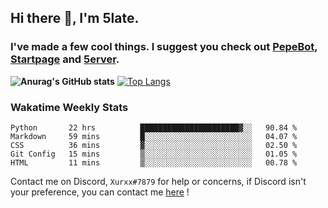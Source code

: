 ## Hi there 👋, I'm 5late.
### I've made a few cool things. I suggest you check out [PepeBot](https://github.com/5late/Pepe-Bot), [Startpage](https://github.com/5late/startpage) and [5erver](https://github.com/5late/5erver). 
**![Anurag's GitHub stats](https://github-readme-stats.vercel.app/api?username=5late&count_private=true&show_icons=true&theme=tokyonight)**
[![Top Langs](https://github-readme-stats.vercel.app/api/top-langs/?username=5late&theme=ayu-mirage)](https://github.com/anuraghazra/github-readme-stats)

### Wakatime Weekly Stats

<!--START_SECTION:waka-->
```text
Python       22 hrs          ██████████████████████▓░░   90.84 % 
Markdown     59 mins         █░░░░░░░░░░░░░░░░░░░░░░░░   04.07 % 
CSS          36 mins         ▓░░░░░░░░░░░░░░░░░░░░░░░░   02.50 % 
Git Config   15 mins         ▒░░░░░░░░░░░░░░░░░░░░░░░░   01.05 % 
HTML         11 mins         ▒░░░░░░░░░░░░░░░░░░░░░░░░   00.78 % 
```
<!--END_SECTION:waka-->

Contact me on Discord, ``Xurxx#7879`` for help or concerns, if Discord isn't your preference, you can contact me [here](https://github.com/5late/5late/issues) !
